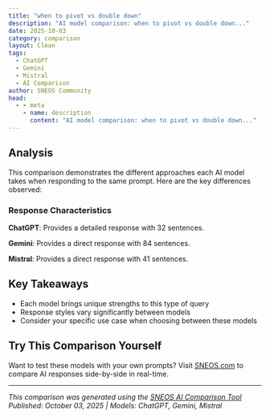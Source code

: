 ```yaml
---
title: "when to pivot vs double down"
description: "AI model comparison: when to pivot vs double down..."
date: 2025-10-03
category: comparison
layout: Clean
tags:
  - ChatGPT
  - Gemini
  - Mistral
  - AI Comparison
author: SNEOS Community
head:
  - - meta
    - name: description
      content: "AI model comparison: when to pivot vs double down..."
---
```


<ChatComparison
  title="when to pivot vs double down"
  prompt="when to pivot vs double down"
  :responses='{"ChatGPT": "Deciding when to **pivot** versus when to **double down** depends on various factors related to your current situation, goals, and available information. Here\u0027s a breakdown to help you determine which approach might be best:\n\n### When to Pivot\nPivoting means changing direction\u2014adjusting your strategy, product, or approach in response to new insights or challenges.\n\n**Consider pivoting when:**\n1. **Market Feedback is Negative or Indifferent:** Your current product/service isn\u2019t resonating with your target customers despite reasonable efforts.\n2. **Lack of Traction:** Growth, engagement, or sales are stagnating or declining, and initial assumptions appear flawed.\n3. **Better Opportunities Identified:** You discover a more promising market, problem, or solution that aligns better with your strengths.\n4. **Changing Market Conditions:** External factors such as regulatory changes, competitor moves, or technological shifts render your current strategy less viable.\n5. **Resource Constraints:** Continuing on the current path demands unsustainable investment with low expected returns.\n6. **Core Hypotheses Are Invalidated:** Data shows your key assumptions about customer needs or product value are incorrect.\n\n### When to Double Down\nDoubling down means reinforcing and intensifying your current efforts, investing more resources, and committing to your existing path.\n\n**Consider doubling down when:**\n1. **Strong Market Validation:** You see early evidence of product-market fit with positive customer feedback.\n2. **Momentum is Building:** Growth metrics (users, revenue, engagement) are improving steadily.\n3. **Competitive Advantage:** Your offering stands out and barriers to entry protect your position.\n4. **Scalable Model:** Your business model can scale effectively with increased investment.\n5. **Data Supports Your Hypothesis:** Analytics and market research indicate your approach has long-term potential.\n6. **Team is Committed and Capable:** You have the right people and skills to capitalize on growing opportunities.\n\n---\n\n### Summary Table\n\n| Situation | Pivot | Double Down |\n|-----------------------------------------------|----------------------------------------|-------------------------------------|\n| Poor product-market fit | \u2713 | |\n| Market or technology shifts | \u2713 | |\n| New, better opportunity emerges | \u2713 | |\n| Early traction and validation | | \u2713 |\n| Positive growth metrics and customer feedback | | \u2713 |\n| Scalable and defensible business model | | \u2713 |\n\n---\n\n### Final Tips\n- Base your decision on data and validated learning, not emotions.\n- Be willing to pivot early if evidence suggests it\u2019s necessary.\n- Once you see strong signals of product-market fit, focus resources and energy on doubling down.\n- Regularly review your assumptions and results to remain agile.\n\nIf you want, I can help you assess your specific situation to decide whether to pivot or double down!", "Gemini": "Knowing when to pivot vs. double down is a critical decision that can make or break a business or project. There\u0027s no magic formula, but here\u0027s a breakdown of factors to consider:\n\n**Understanding the Terms:**\n\n* **Pivot:** Changing your strategy, business model, target market, product, or key features, while retaining some core elements of your vision.\n* **Double Down:** Investing more resources (time, money, effort) into your current strategy, believing it will eventually succeed.\n\n**Factors Favoring a PIVOT:**\n\n* **Lack of Market Validation:**\n * **No Product-Market Fit:** Your target audience isn\u0027t showing interest, even after optimization. Are you solving a real problem? Is your solution valuable to them? Metrics like usage, conversion rates, and customer satisfaction are consistently low.\n * **Limited Demand:** You\u0027ve tried different marketing strategies, but the market just isn\u0027t there, or it\u0027s much smaller than you initially estimated.\n * **High Customer Acquisition Cost (CAC):** It costs too much to acquire each customer, and your customer lifetime value (CLTV) is insufficient to make it profitable.\n* **Changing Market Dynamics:**\n * **New Technologies:** Disruptive technologies are emerging that could render your solution obsolete.\n * **Shifting Customer Needs:** Your customers\u0027 needs are evolving in a way that your current product or service cannot address.\n * **Competitive Landscape:** A major competitor is dominating the market, making it difficult for you to gain traction.\n * **Regulatory Changes:** New laws or regulations make your business model unviable.\n* **Negative or Stagnant Growth:**\n * **Flatlining Metrics:** Your key performance indicators (KPIs) have plateaued and aren\u0027t showing signs of improvement.\n * **High Churn Rate:** Customers are leaving faster than you\u0027re acquiring them.\n * **Consistent Losses:** You\u0027re consistently losing money and don\u0027t see a clear path to profitability with your current strategy.\n* **Early Warning Signs:**\n * **Low Employee Morale:** Your team is losing faith in the current direction.\n * **Lack of Investor Confidence:** Investors are hesitant to provide further funding.\n * **Your Gut Feeling:** Sometimes, your intuition tells you something isn\u0027t working. (While not always reliable, don\u0027t ignore consistent feelings of unease.)\n* **Opportunity to Leverage Strengths in a New Direction:**\n * You\u0027ve discovered an unexpected application of your technology or expertise that has more potential.\n * You identify a larger or more profitable market segment you can serve with a modified product.\n* **Sunk Cost Fallacy:**\n * Don\u0027t keep pursuing a failing path just because you\u0027ve already invested a lot of time and money. Focus on future potential.\n\n**Factors Favoring DOUBLING DOWN:**\n\n* **Early Stage with Promising Signals:**\n * **Early Adopters Love Your Product:** You have a small but enthusiastic group of users who provide positive feedback and advocate for your solution.\n * **High Engagement:** Users are actively using your product or service, even if the overall user base is small.\n * **Positive Trends:** You\u0027re seeing consistent, albeit slow, growth in key metrics.\n* **Correctable Problems:**\n * **Known Issues:** You understand the reasons for your challenges and have a plan to address them. For example, you know your marketing isn\u0027t effective and have a strategy to improve it.\n * **Scalability Issues:** You\u0027re experiencing growing pains, but these are solvable problems related to scaling your infrastructure or operations.\n* **Strong Competitive Advantage:**\n * **Unique Value Proposition:** You offer something that competitors don\u0027t, and you believe this will ultimately win out.\n * **Strong Brand:** You\u0027ve built a recognizable and trusted brand, even if market share is still small.\n * **Proprietary Technology:** You have patented or otherwise protected technology that gives you a significant edge.\n* **Long-Term Vision:**\n * **Large Addressable Market:** You believe the market for your product or service is massive, and you\u0027re willing to be patient and persistent.\n * **Network Effects:** Your product becomes more valuable as more people use it, creating a virtuous cycle.\n* **Sufficient Runway (Cash):**\n * You have enough funding to continue executing your current strategy for a significant period, giving you time to overcome challenges and achieve your goals.\n* **Positive ROI Experiments:**\n * Small experiments are showing promising results. Double down on those areas. For example, running A/B tests on ads that lead to much better conversions.\n* **Patience and Perseverance Aligned with Data:**\n * You have a logical reason to believe your strategy will eventually work, and the data doesn\u0027t contradict that belief entirely. (It\u0027s easy to mistake wishful thinking for data-driven optimism.)\n\n**A Structured Approach to Deciding:**\n\n1. **Define Your Key Metrics (KPIs):** What metrics will tell you if you\u0027re succeeding (e.g., user growth, conversion rate, revenue, customer satisfaction)? Set specific targets.\n2. **Track and Analyze Data Regularly:** Don\u0027t rely on gut feelings alone. Monitor your KPIs and look for trends.\n3. **Hypothesize and Test:** Form hypotheses about why you\u0027re succeeding or failing. Design experiments to test these hypotheses.\n4. **Seek Feedback:** Talk to your customers, your team, and your advisors. Get diverse perspectives.\n5. **Set a Timeframe:** Determine how long you\u0027ll continue with your current strategy before re-evaluating.\n6. **Define Your Pivot Threshold:** At what point will you definitively decide to pivot? What metrics will trigger this decision?\n7. **Be Objective:** Avoid confirmation bias. Be willing to admit when something isn\u0027t working.\n8. **Plan for Both Scenarios:** Have a contingency plan for both pivoting and doubling down. What will you do in each case?\n\n**Important Considerations:**\n\n* **Pivoting Isn\u0027t Failure:** Pivoting is a sign of adaptability and intelligence. It\u0027s better to change course than to drive your business into the ground.\n* **Doubling Down Isn\u0027t Blind Faith:** Doubling down should be a calculated risk, based on data and a strong belief in your strategy.\n* **Incremental vs. Radical Pivots:** Pivots can range from small adjustments (e.g., changing your marketing message) to major overhauls (e.g., targeting a new market).\n* **Resources and Capacity:** Do you have the resources (financial, human, technical) to execute a pivot or double down effectively?\n* **Market Size and Opportunity:** Evaluate the potential of the market you\u0027re currently pursuing and the market you\u0027re considering pivoting to.\n\n**In summary:**\n\n* **Pivot when:** you\u0027re facing fundamental problems with your market, product, or business model that are unlikely to be solved with incremental improvements. Think \u0022strategic reset.\u0022\n* **Double down when:** you believe you\u0027re on the right track, have a clear understanding of your challenges, have a plan to overcome them, and have the resources and conviction to see it through. Think \u0022focused persistence.\u0022\n\nThe key is to be data-driven, adaptable, and honest with yourself. Don\u0027t be afraid to change course if necessary, but also don\u0027t give up too easily on a promising idea.\n", "Mistral": "Deciding whether to pivot or double down on a business strategy, product, or project involves a careful evaluation of various factors. Here are some guidelines to help you make that decision:\n\n### When to Pivot:\n1. **Market Feedback**:\n - **Negative Feedback**: If you\u0027re receiving consistent negative feedback from customers or the market.\n - **Lack of Traction**: If your product or service is not gaining traction despite your best efforts.\n\n2. **Financial Performance**:\n - **Declining Revenue**: If your revenue is consistently declining or not meeting expectations.\n - **High Costs**: If the costs associated with your current strategy are unsustainable.\n\n3. **Competitive Landscape**:\n - **New Competitors**: If new competitors are entering the market and outperforming you.\n - **Market Shifts**: If there are significant shifts in the market that make your current strategy less viable.\n\n4. **Internal Factors**:\n - **Team Morale**: If your team is demotivated or losing faith in the current direction.\n - **Resource Constraints**: If you\u0027re running out of resources (time, money, talent) to continue with the current strategy.\n\n5. **Technological Changes**:\n - **New Technologies**: If new technologies are emerging that could make your current approach obsolete.\n - **Innovation**: If there are opportunities to innovate in a different direction that could yield better results.\n\n### When to Double Down:\n1. **Market Feedback**:\n - **Positive Feedback**: If you\u0027re receiving positive feedback and there\u0027s a clear demand for your product or service.\n - **Growing Traction**: If your product or service is gaining traction and showing signs of growth.\n\n2. **Financial Performance**:\n - **Increasing Revenue**: If your revenue is increasing or showing strong potential for growth.\n - **Sustainable Costs**: If your costs are manageable and you have a clear path to profitability.\n\n3. **Competitive Landscape**:\n - **Market Leadership**: If you\u0027re a market leader or have a strong competitive advantage.\n - **Stable Market**: If the market is stable and there are no significant threats on the horizon.\n\n4. **Internal Factors**:\n - **Team Confidence**: If your team is confident and motivated about the current direction.\n - **Adequate Resources**: If you have the necessary resources to continue and scale your efforts.\n\n5. **Technological Stability**:\n - **Proven Technology**: If your technology is proven and reliable.\n - **Incremental Improvements**: If there are opportunities for incremental improvements that can enhance your current strategy.\n\n### Key Considerations:\n- **Data-Driven Decisions**: Use data and analytics to inform your decision. Look at key performance indicators (KPIs), customer feedback, and market trends.\n- **Risk Assessment**: Evaluate the risks associated with both pivoting and doubling down. Consider the potential impact on your business, customers, and stakeholders.\n- **Long-Term Vision**: Align your decision with your long-term vision and goals. Ensure that whatever path you choose supports your overall business strategy.\n- **Stakeholder Input**: Involve key stakeholders in the decision-making process. Their insights and perspectives can provide valuable input.\n\nUltimately, the decision to pivot or double down should be based on a comprehensive analysis of all relevant factors. It\u0027s crucial to remain flexible and adaptable, as market conditions and business environments can change rapidly."}' 
  published-date="20:38"
/>

## Analysis

This comparison demonstrates the different approaches each AI model takes when responding to the same prompt. Here are the key differences observed:

### Response Characteristics

**ChatGPT**: Provides a detailed response with 32 sentences. 

**Gemini**: Provides a direct response with 84 sentences. 

**Mistral**: Provides a direct response with 41 sentences. 

## Key Takeaways

- Each model brings unique strengths to this type of query
- Response styles vary significantly between models
- Consider your specific use case when choosing between these models

## Try This Comparison Yourself

Want to test these models with your own prompts? Visit [SNEOS.com](https://sneos.com) to compare AI responses side-by-side in real-time.

---

*This comparison was generated using the [SNEOS AI Comparison Tool](https://sneos.com)*
*Published: October 03, 2025 | Models: ChatGPT, Gemini, Mistral*
